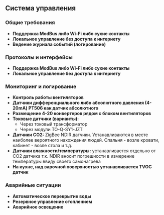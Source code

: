## Система управления

### Общие требования
- **Поддержка ModBus либо Wi-Fi либо сухие контакты**
- **Локальное управление без доступа к интернету**
- **Ведение журнала событий (логирование)**

### Протоколы и интерфейсы
- **Поддержка ModBus либо Wi-Fi либо сухие контакты**
- **Локальное управление без доступа к интернету**

### Мониторинг и логирование
- **Контроль работы вентиляторов**
- **Датчики дифференциального либо абсолютного давления (4-20mA) PT506 как датчик абсолютного**
- **Размещение 4-20 конвертеров рядом с блоком вентиляторов**
- **Токовые датчики (варианты):**
  - Через токовый трансформатор
  - Через модули TO-Q-SY1-JZT
- **Датчики CO2:** ZigBee NDIR датчики. Устанавливаются в месте наиболее вероятного нахождения людей. Спальня - возле кровати, кабинет - возле стола и т.д.
- **Датчики влажности/температуры:** устанавливается отдельно от CO2 датчика т.к. NDIR вносит погрешности в измерение температуры ввиду своего самонагрева
- **На кухне, над варочной поверхностью устанавливается TVOC датчик**

### Аварийные ситуации
- **Автоматическое перекрытие воды**
- **Резервное управление отоплением**
- **Аварийное освещение**
